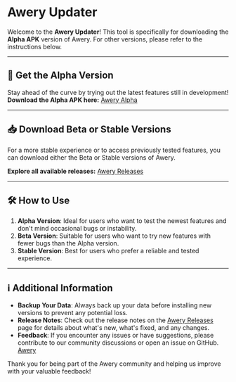 # Awery Updater

Welcome to the **Awery Updater**! This tool is specifically for downloading the **Alpha APK** version of Awery. For other versions, please refer to the instructions below.

---

## 🚀 Get the Alpha Version

Stay ahead of the curve by trying out the latest features still in development!  
**Download the Alpha APK here:** [Awery Alpha](https://github.com/Shebyyy/Awery-updater/releases)

---

## 📥 Download Beta or Stable Versions

For a more stable experience or to access previously tested features, you can download either the Beta or Stable versions of Awery.  

**Explore all available releases:** [Awery Releases](https://github.com/MrBoomDeveloper/Awery/releases)

---

## 🛠 How to Use

1. **Alpha Version**: Ideal for users who want to test the newest features and don't mind occasional bugs or instability.
2. **Beta Version**: Suitable for users who want to try new features with fewer bugs than the Alpha version.
3. **Stable Version**: Best for users who prefer a reliable and tested experience.

---

## ℹ️ Additional Information

- **Backup Your Data**: Always back up your data before installing new versions to prevent any potential loss.
- **Release Notes**: Check out the release notes on the [Awery Releases](https://github.com/MrBoomDeveloper/Awery/releases) page for details about what's new, what's fixed, and any changes.
- **Feedback**: If you encounter any issues or have suggestions, please contribute to our community discussions or open an issue on GitHub.
[Awery](https://github.com/MrBoomDeveloper/Awery)


Thank you for being part of the Awery community and helping us improve with your valuable feedback!
